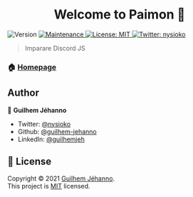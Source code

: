 <h1 align="center">Welcome to Paimon 👋</h1>
<p>
  <img alt="Version" src="https://img.shields.io/badge/version-1.0.0-blue.svg?cacheSeconds=2592000" />
  <a href="https://github.com/guilhem-jehanno/paimon/graphs/commit-activity" target="_blank">
    <img alt="Maintenance" src="https://img.shields.io/badge/Maintained%3F-yes-green.svg" />
  </a>
  <a href="https://github.com/guilhem-jehanno/Paimon/blob/main/LICENSE" target="_blank">
    <img alt="License: MIT" src="https://img.shields.io/github/license/guilhem-jehanno/Paimon" />
  </a>
  <a href="https://twitter.com/nysioko" target="_blank">
    <img alt="Twitter: nysioko" src="https://img.shields.io/twitter/follow/nysioko.svg?style=social" />
  </a>
</p>

> Imparare Discord JS

### 🏠 [Homepage](https://github.com/guilhem-jehanno/paimon#readme)

## Author

👤 **Guilhem Jéhanno**

* Twitter: [@nysioko](https://twitter.com/nysioko)
* Github: [@guilhem-jehanno](https://github.com/guilhem-jehanno)
* LinkedIn: [@guilhemjeh](https://linkedin.com/in/guilhemjeh)

## 📝 License

Copyright © 2021 [Guilhem Jéhanno](https://github.com/guilhem-jehanno).<br />
This project is [MIT](https://github.com/guilhem-jehanno/paimon/blob/master/LICENSE) licensed.
